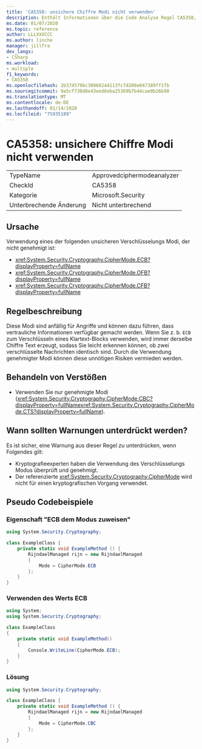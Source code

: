 ```yaml
---
title: 'CA5358: unsichere Chiffre Modi nicht verwenden'
description: Enthält Informationen über die Code Analyse Regel CA5358, einschließlich der Gründe, der Behebung von Verstößen und der Zeit, zu der Sie unterdrückt werden soll.
ms.date: 01/07/2020
ms.topic: reference
author: LLLXXXCCC
ms.author: linche
manager: jillfra
dev_langs:
- CSharp
ms.workload:
- multiple
f1_keywords:
- CA5358
ms.openlocfilehash: 2b374579bc30966244113fc7d208e047389ff1fb
ms.sourcegitcommit: 9a5cf730d8e43eed6eba25369b7b44cae0b26b98
ms.translationtype: MT
ms.contentlocale: de-DE
ms.lasthandoff: 01/14/2020
ms.locfileid: "75935189"
---
```

# <a name="ca5358-do-not-use-unsafe-cipher-modes"></a>CA5358: unsichere Chiffre Modi nicht verwenden

|||
|-|-|
|TypeName|Approvedciphermodeanalyzer|
|CheckId|CA5358|
|Kategorie|Microsoft.Security|
|Unterbrechende Änderung|Nicht unterbrechend|

## <a name="cause"></a>Ursache

Verwendung eines der folgenden unsicheren Verschlüsselungs Modi, der nicht genehmigt ist:

- <xref:System.Security.Cryptography.CipherMode.ECB?displayProperty=fullName>
- <xref:System.Security.Cryptography.CipherMode.OFB?displayProperty=fullName>
- <xref:System.Security.Cryptography.CipherMode.CFB?displayProperty=fullName>

## <a name="rule-description"></a>Regelbeschreibung

Diese Modi sind anfällig für Angriffe und können dazu führen, dass vertrauliche Informationen verfügbar gemacht werden. Wenn Sie z. b. `ECB` zum Verschlüsseln eines Klartext-Blocks verwenden, wird immer derselbe Chiffre Text erzeugt, sodass Sie leicht erkennen können, ob zwei verschlüsselte Nachrichten identisch sind. Durch die Verwendung genehmigter Modi können diese unnötigen Risiken vermieden werden.

## <a name="how-to-fix-violations"></a>Behandeln von Verstößen

- Verwenden Sie nur genehmigte Modi (<xref:System.Security.Cryptography.CipherMode.CBC?displayProperty=fullName><xref:System.Security.Cryptography.CipherMode.CTS?displayProperty=fullName>).

## <a name="when-to-suppress-warnings"></a>Wann sollten Warnungen unterdrückt werden?

Es ist sicher, eine Warnung aus dieser Regel zu unterdrücken, wenn Folgendes gilt:
- Kryptografieexperten haben die Verwendung des Verschlüsselungs Modus überprüft und genehmigt.
- Der referenzierte <xref:System.Security.Cryptography.CipherMode> wird nicht für einen kryptografischen Vorgang verwendet.

## <a name="pseudo-code-examples"></a>Pseudo Codebeispiele

### <a name="assign-ecb-to-mode-property"></a>Eigenschaft "ECB dem Modus zuweisen"

```csharp
using System.Security.Cryptography;

class ExampleClass {
    private static void ExampleMethod () {
        RijndaelManaged rijn = new RijndaelManaged
        {
            Mode = CipherMode.ECB
        };
    }
}
```

### <a name="using-the-value-ecb"></a>Verwenden des Werts ECB

```csharp
using System;
using System.Security.Cryptography;

class ExampleClass
{
    private static void ExampleMethod()
    {
        Console.WriteLine(CipherMode.ECB);
    }
}
```

### <a name="solution"></a>Lösung

```csharp
using System.Security.Cryptography;

class ExampleClass {
    private static void ExampleMethod () {
        RijndaelManaged rijn = new RijndaelManaged
        {
            Mode = CipherMode.CBC
        };
    }
}
```
